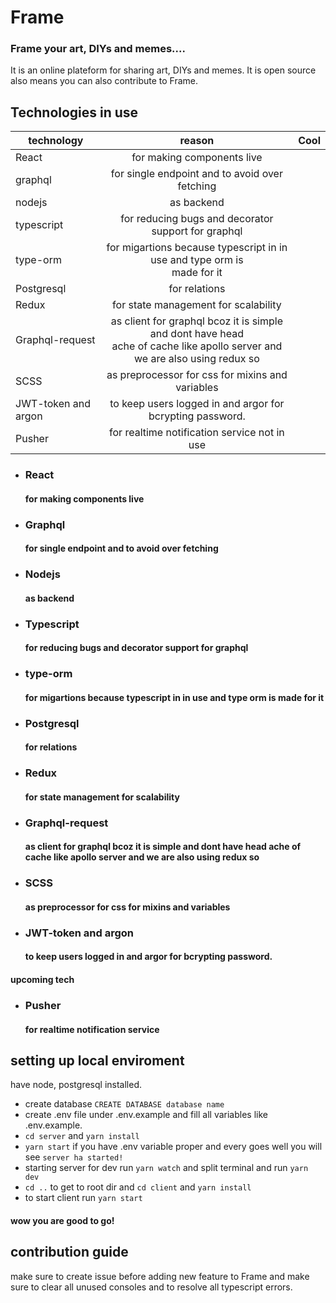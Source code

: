 # Frame
### Frame your art, DIYs and memes....
It is an online plateform for sharing art, DIYs and memes. It is open source also means you can also contribute to Frame.

## Technologies in use
| technology     | reason                                                         | Cool  |
| ---------------|:--------------------------------------------------------------:| -----:|
| React          | for making components live                                     | |
| graphql        | for single endpoint and to avoid over fetching                 |   |
| nodejs         | as backend                                                     |    |
|typescript      | for reducing bugs and decorator support for graphql            |       |
|type-orm        | for migartions because typescript in in use and type orm is<br>made for it| |
|Postgresql      | for relations ||
|Redux           | for state management for scalability| |
|Graphql-request | as client for graphql bcoz it is simple and dont have head <br>ache of cache like apollo server and we are also using redux so||
|SCSS            | as preprocessor for css for mixins and variables||
|JWT-token and argon| to keep users logged in and argor for bcrypting password.||
|Pusher|for realtime notification service not in use||
- ### React 
  #### for making components live
- ### Graphql 
  #### for single endpoint and to avoid over fetching
- ### Nodejs
  #### as backend
- ### Typescript
  #### for reducing bugs and decorator support for graphql
- ### type-orm
  #### for migartions because typescript in in use and type orm is made for it
- ### Postgresql 
  #### for relations
- ### Redux
  #### for state management for scalability
- ### Graphql-request
  #### as client for graphql bcoz it is simple and dont have head ache of cache like apollo server and we are also using redux so
- ### SCSS 
  #### as preprocessor for css for mixins and variables
- ### JWT-token and argon
  #### to keep users logged in and argor for bcrypting password.
#### upcoming tech
- ### Pusher
  #### for realtime notification service
### 
## setting up local enviroment
have node, postgresql installed.
* create database  `CREATE DATABASE database name`
* create .env file under .env.example and fill all variables like .env.example.
* `cd server` and `yarn install` 
* `yarn start` if you have .env variable proper and every goes well you will see `server ha started!`
* starting server for dev run `yarn watch` and split terminal and run `yarn dev`
* `cd ..` to get to root dir and `cd client` and `yarn install`
* to start client run `yarn start`
#### wow you are good to go!
## contribution guide
make sure to create issue before adding new feature to Frame and make sure to clear all unused consoles and to resolve all typescript errors. 
